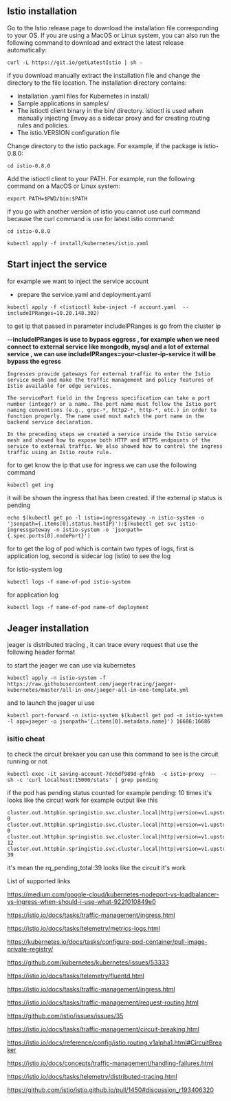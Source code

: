 ## Istio installation

Go to the Istio release page to download the installation file corresponding to your OS. 
If you are using a MacOS or Linux system, you can also run the following command to download and extract the latest release automatically:

```
curl -L https://git.io/getLatestIstio | sh -
```

if you download manually extract the installation file and change the directory to the file location. 
The installation directory contains:

  - Installation .yaml files for Kubernetes in install/
  - Sample applications in samples/
  - The istioctl client binary in the bin/ directory. istioctl is used when manually injecting Envoy as a sidecar proxy and for creating routing rules and policies.
  - The istio.VERSION configuration file

Change directory to the istio package. For example, if the package is istio-0.8.0:

```
cd istio-0.8.0
```

Add the istioctl client to your PATH. For example, run the following command on a MacOS or Linux system:

```
export PATH=$PWD/bin:$PATH
```

if you go with another version of istio you cannot use curl command because the curl command is use for latest istio command:

```
cd istio-0.8.0

kubectl apply -f install/kubernetes/istio.yaml
```

## Start inject the service 

for example we want to inject the service account 
- prepare the service.yaml and deployment.yaml 
```
kubectl apply -f <(istioctl kube-inject -f account.yaml  --includeIPRanges=10.20.148.302)
```

to get ip that passed in parameter includeIPRanges is go from the cluster ip

**--includeIPRanges is use to bypass eggress , for example when we need connect to external service like mongodb, mysql and a lot of external service , we can use includeIPRanges=your-cluster-ip-service it will be bypass the egress**


```
Ingresses provide gateways for external traffic to enter the Istio service mesh and make the traffic management and policy features of Istio available for edge services.

The servicePort field in the Ingress specification can take a port number (integer) or a name. The port name must follow the Istio port naming conventions (e.g., grpc-*, http2-*, http-*, etc.) in order to function properly. The name used must match the port name in the backend service declaration.

In the preceding steps we created a service inside the Istio service mesh and showed how to expose both HTTP and HTTPS endpoints of the service to external traffic. We also showed how to control the ingress traffic using an Istio route rule.
```

for to get know the ip that use for ingress we can use the following command

```
kubectl get ing
```
it will be shown the ingress that has been created.
if the external ip status is pending

```
echo $(kubectl get po -l istio=ingressgateway -n istio-system -o 'jsonpath={.items[0].status.hostIP}'):$(kubectl get svc istio-ingressgateway -n istio-system -o 'jsonpath={.spec.ports[0].nodePort}')
```

for to get the log of pod which is contain two types of logs, first is application log, second is sidecar log (istio)
to see the log

for istio-system log
```
kubectl logs -f name-of-pod istio-system
```

for application log

```
kubectl logs -f name-of-pod name-of deployment
```

## Jeager installation

jeager is distributed tracing , it can trace every request that use the following header format

to start the jeager we can use via kubernetes

```
kubectl apply -n istio-system -f https://raw.githubusercontent.com/jaegertracing/jaeger-kubernetes/master/all-in-one/jaeger-all-in-one-template.yml
```

and to launch the jeager ui use

```
kubectl port-forward -n istio-system $(kubectl get pod -n istio-system -l app=jaeger -o jsonpath='{.items[0].metadata.name}') 16686:16686 
```

### isitio cheat

to check the circuit brekaer you can use this command to see is the circuit running or not

```
kubectl exec -it saving-account-7dc6df989d-gfnkb  -c istio-proxy  -- sh -c 'curl localhost:15000/stats' | grep pending
```

if the pod has pending status counted for example pending: 10 times it's looks like the circuit work
for example output like this

```
cluster.out.httpbin.springistio.svc.cluster.local|http|version=v1.upstream_rq_pending_active: 0
cluster.out.httpbin.springistio.svc.cluster.local|http|version=v1.upstream_rq_pending_failure_eject: 0
cluster.out.httpbin.springistio.svc.cluster.local|http|version=v1.upstream_rq_pending_overflow: 12
cluster.out.httpbin.springistio.svc.cluster.local|http|version=v1.upstream_rq_pending_total: 39
```

it's mean the rq_pending_total:39 looks like the circuit it's work


List of supported links

https://medium.com/google-cloud/kubernetes-nodeport-vs-loadbalancer-vs-ingress-when-should-i-use-what-922f010849e0

https://istio.io/docs/tasks/traffic-management/ingress.html

https://istio.io/docs/tasks/telemetry/metrics-logs.html

https://kubernetes.io/docs/tasks/configure-pod-container/pull-image-private-registry/

https://github.com/kubernetes/kubernetes/issues/53333

https://istio.io/docs/tasks/telemetry/fluentd.html

https://istio.io/docs/tasks/traffic-management/ingress.html

https://istio.io/docs/tasks/traffic-management/request-routing.html

https://github.com/istio/issues/issues/35

https://istio.io/docs/tasks/traffic-management/circuit-breaking.html

https://istio.io/docs/reference/config/istio.routing.v1alpha1.html#CircuitBreaker

https://istio.io/docs/concepts/traffic-management/handling-failures.html

https://istio.io/docs/tasks/telemetry/distributed-tracing.html

https://github.com/istio/istio.github.io/pull/1450#discussion_r193406320